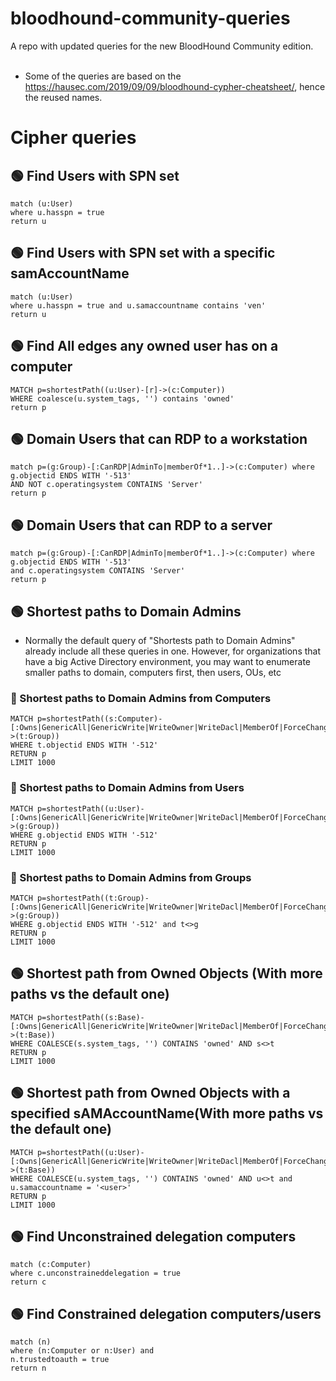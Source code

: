 # bloodhound-community-queries
A repo with updated queries for the new BloodHound Community edition.
<br>
<br>
- Some of the queries are based on the https://hausec.com/2019/09/09/bloodhound-cypher-cheatsheet/, hence the reused names.

# Cipher queries
## :green_circle: Find Users with SPN set
```
match (u:User)
where u.hasspn = true
return u
```

## :green_circle: Find Users with SPN set with a specific samAccountName
```
match (u:User)
where u.hasspn = true and u.samaccountname contains 'ven'
return u
```

## :green_circle: Find All edges any owned user has on a computer
```cipher
MATCH p=shortestPath((u:User)-[r]->(c:Computer))
WHERE coalesce(u.system_tags, '') contains 'owned'
return p
```

## :green_circle: Domain Users that can RDP to a workstation
```
match p=(g:Group)-[:CanRDP|AdminTo|memberOf*1..]->(c:Computer) where g.objectid ENDS WITH '-513'
AND NOT c.operatingsystem CONTAINS 'Server'
return p
```

## :green_circle: Domain Users that can RDP to a server
```
match p=(g:Group)-[:CanRDP|AdminTo|memberOf*1..]->(c:Computer) where g.objectid ENDS WITH '-513'
and c.operatingsystem CONTAINS 'Server'
return p
```

## :green_circle: Shortest paths to Domain Admins
- Normally the default query of "Shortests path to Domain Admins" already include all these queries in one. However, for organizations that have a big Active Directory environment, you may want to enumerate smaller paths to domain, computers first, then users, OUs, etc

### :small_blue_diamond: Shortest paths to Domain Admins from Computers
```
MATCH p=shortestPath((s:Computer)-[:Owns|GenericAll|GenericWrite|WriteOwner|WriteDacl|MemberOf|ForceChangePassword|AllExtendedRights|AddMember|HasSession|AllowedToDelegate|CoerceToTGT|AllowedToAct|AdminTo|CanPSRemote|CanRDP|ExecuteDCOM|HasSIDHistory|AddSelf|DCSync|ReadLAPSPassword|ReadGMSAPassword|DumpSMSAPassword|SQLAdmin|AddAllowedToAct|WriteSPN|AddKeyCredentialLink|SyncLAPSPassword|WriteAccountRestrictions|WriteGPLink|GoldenCert|ADCSESC1|ADCSESC3|ADCSESC4|ADCSESC6a|ADCSESC6b|ADCSESC9a|ADCSESC9b|ADCSESC10a|ADCSESC10b|ADCSESC13|SyncedToEntraUser|CoerceAndRelayNTLMToSMB|CoerceAndRelayNTLMToADCS|WriteOwnerLimitedRights|OwnsLimitedRights|CoerceAndRelayNTLMToLDAP|CoerceAndRelayNTLMToLDAPS|ContainsIdentity|PropagatesACEsTo|GPOAppliesTo|CanApplyGPO|HasTrustKeys|DCFor|SameForestTrust|SpoofSIDHistory|AbuseTGTDelegation*1..]->(t:Group))
WHERE t.objectid ENDS WITH '-512'
RETURN p
LIMIT 1000
```
### :small_blue_diamond: Shortest paths to Domain Admins from Users
```
MATCH p=shortestPath((u:User)-[:Owns|GenericAll|GenericWrite|WriteOwner|WriteDacl|MemberOf|ForceChangePassword|AllExtendedRights|AddMember|HasSession|AllowedToDelegate|CoerceToTGT|AllowedToAct|AdminTo|CanPSRemote|CanRDP|ExecuteDCOM|HasSIDHistory|AddSelf|DCSync|ReadLAPSPassword|ReadGMSAPassword|DumpSMSAPassword|SQLAdmin|AddAllowedToAct|WriteSPN|AddKeyCredentialLink|SyncLAPSPassword|WriteAccountRestrictions|WriteGPLink|GoldenCert|ADCSESC1|ADCSESC3|ADCSESC4|ADCSESC6a|ADCSESC6b|ADCSESC9a|ADCSESC9b|ADCSESC10a|ADCSESC10b|ADCSESC13|SyncedToEntraUser|CoerceAndRelayNTLMToSMB|CoerceAndRelayNTLMToADCS|WriteOwnerLimitedRights|OwnsLimitedRights|CoerceAndRelayNTLMToLDAP|CoerceAndRelayNTLMToLDAPS|ContainsIdentity|PropagatesACEsTo|GPOAppliesTo|CanApplyGPO|HasTrustKeys|DCFor|SameForestTrust|SpoofSIDHistory|AbuseTGTDelegation*1..]->(g:Group))
WHERE g.objectid ENDS WITH '-512'
RETURN p
LIMIT 1000
```
### :small_blue_diamond: Shortest paths to Domain Admins from Groups
```
MATCH p=shortestPath((t:Group)-[:Owns|GenericAll|GenericWrite|WriteOwner|WriteDacl|MemberOf|ForceChangePassword|AllExtendedRights|AddMember|HasSession|AllowedToDelegate|CoerceToTGT|AllowedToAct|AdminTo|CanPSRemote|CanRDP|ExecuteDCOM|HasSIDHistory|AddSelf|DCSync|ReadLAPSPassword|ReadGMSAPassword|DumpSMSAPassword|SQLAdmin|AddAllowedToAct|WriteSPN|AddKeyCredentialLink|SyncLAPSPassword|WriteAccountRestrictions|WriteGPLink|GoldenCert|ADCSESC1|ADCSESC3|ADCSESC4|ADCSESC6a|ADCSESC6b|ADCSESC9a|ADCSESC9b|ADCSESC10a|ADCSESC10b|ADCSESC13|SyncedToEntraUser|CoerceAndRelayNTLMToSMB|CoerceAndRelayNTLMToADCS|WriteOwnerLimitedRights|OwnsLimitedRights|CoerceAndRelayNTLMToLDAP|CoerceAndRelayNTLMToLDAPS|ContainsIdentity|PropagatesACEsTo|GPOAppliesTo|CanApplyGPO|HasTrustKeys|DCFor|SameForestTrust|SpoofSIDHistory|AbuseTGTDelegation*1..]->(g:Group))
WHERE g.objectid ENDS WITH '-512' and t<>g
RETURN p
LIMIT 1000
```

## :green_circle: Shortest path from Owned Objects (With more paths vs the default one)
```
MATCH p=shortestPath((s:Base)-[:Owns|GenericAll|GenericWrite|WriteOwner|WriteDacl|MemberOf|ForceChangePassword|AllExtendedRights|AddMember|HasSession|AllowedToDelegate|CoerceToTGT|AllowedToAct|AdminTo|CanPSRemote|CanRDP|ExecuteDCOM|HasSIDHistory|AddSelf|DCSync|ReadLAPSPassword|ReadGMSAPassword|DumpSMSAPassword|SQLAdmin|AddAllowedToAct|WriteSPN|AddKeyCredentialLink|SyncLAPSPassword|WriteAccountRestrictions|WriteGPLink|GoldenCert|ADCSESC1|ADCSESC3|ADCSESC4|ADCSESC6a|ADCSESC6b|ADCSESC9a|ADCSESC9b|ADCSESC10a|ADCSESC10b|ADCSESC13|SyncedToEntraUser|CoerceAndRelayNTLMToSMB|CoerceAndRelayNTLMToADCS|WriteOwnerLimitedRights|OwnsLimitedRights|CoerceAndRelayNTLMToLDAP|CoerceAndRelayNTLMToLDAPS|ContainsIdentity|PropagatesACEsTo|GPOAppliesTo|CanApplyGPO|HasTrustKeys|DCFor|SameForestTrust|SpoofSIDHistory|AbuseTGTDelegation*1..]->(t:Base))
WHERE COALESCE(s.system_tags, '') CONTAINS 'owned' AND s<>t
RETURN p
LIMIT 1000
```

## :green_circle: Shortest path from Owned Objects with a specified sAMAccountName(With more paths vs the default one)

```
MATCH p=shortestPath((u:User)-[:Owns|GenericAll|GenericWrite|WriteOwner|WriteDacl|MemberOf|ForceChangePassword|AllExtendedRights|AddMember|HasSession|AllowedToDelegate|CoerceToTGT|AllowedToAct|AdminTo|CanPSRemote|CanRDP|ExecuteDCOM|HasSIDHistory|AddSelf|DCSync|ReadLAPSPassword|ReadGMSAPassword|DumpSMSAPassword|SQLAdmin|AddAllowedToAct|WriteSPN|AddKeyCredentialLink|SyncLAPSPassword|WriteAccountRestrictions|WriteGPLink|GoldenCert|ADCSESC1|ADCSESC3|ADCSESC4|ADCSESC6a|ADCSESC6b|ADCSESC9a|ADCSESC9b|ADCSESC10a|ADCSESC10b|ADCSESC13|SyncedToEntraUser|CoerceAndRelayNTLMToSMB|CoerceAndRelayNTLMToADCS|WriteOwnerLimitedRights|OwnsLimitedRights|CoerceAndRelayNTLMToLDAP|CoerceAndRelayNTLMToLDAPS|ContainsIdentity|PropagatesACEsTo|GPOAppliesTo|CanApplyGPO|HasTrustKeys|DCFor|SameForestTrust|SpoofSIDHistory|AbuseTGTDelegation*1..]->(t:Base))
WHERE COALESCE(u.system_tags, '') CONTAINS 'owned' AND u<>t and u.samaccountname = '<user>'
RETURN p
LIMIT 1000
```

## :green_circle: Find Unconstrained delegation computers
```
match (c:Computer)
where c.unconstraineddelegation = true
return c
```

## :green_circle: Find Constrained delegation computers/users
```
match (n)
where (n:Computer or n:User) and
n.trustedtoauth = true
return n
```

